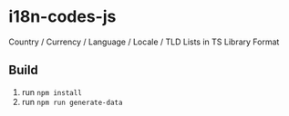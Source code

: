 # i18n-codes-js
Country / Currency / Language / Locale / TLD Lists in TS Library Format

## Build

1. run `npm install`
2. run `npm run generate-data`